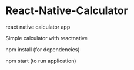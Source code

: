 # React-Native-Calculator
react native calculator app

Simple calculator with reactnative

npm install (for dependencies)

npm start (to run application)
